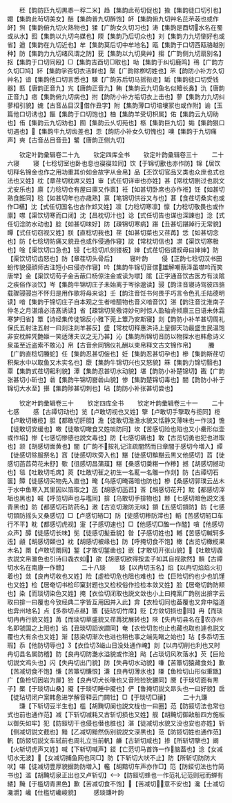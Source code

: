 <!-- { "loadSidebar": true } -->
　　秠【韵防匹九切黒黍一稃二米】趋【集韵此茍切促也】揄【集韵徒口切引也】娵【集韵此茍切美女】醅【集韵普九切醉饱】衃【集韵俯九切艸名芘芣荍也或作衃】炰【集韵俯九切火熟物也】猱【广韵女久切习也】涛【集韵是酉切水名在蜀或从水】囮【集韵以九切鸟媒也】陾【集韵乃后切众也】刘【集韵力九切懰好也或省】遒【集韵在九切近也】牟【集韵莫后切中牟地名】瓯【集韵于口切西瓯骆越别种】防【集韵力九切绪风谓之防】莸【集韵以九切臭艸】搊【广韵侧九切扇别名】抠【集韵于口切同殴】□【集韵吉酉切□取也】呦【集韵于纠切鹿鸣】鴀【广韵方久切□鸠】紑【集韵孚否切衣洁鲜也】棸【广韵除栁切姓也】芣【韵防小补方久切艸名】谙【集韵他口切言悉也】駷【广韵苏后切马摇衔走】缿【集韵徒口切受钱器】匦【唐韵正音九】宄【唐韵正音九】鲔【集韵云九切鱼名似鳣长鼻】氿【唐韵正音九】痞【集韵俯九切病也】拊【韵防小补方垢切衣上击也】蓼【集韵力九切纠蓼相引貌】媿【古音丛目汉借作丑字】附【集韵薄口切培塿冡也或作附】谕【玉篇他口切诱也】饇【集韵于口切饱也】柚【集韵羊受切枳属】佑【集韵云九切助也】侑【集韵云九切劝也】囿【集韵云乆切苑也】柩【集韵巨九切】姤【集韵狠口切遇也】【集韵牛九切齿差也】恧【韵防小补女久切愧也】噢【集韵于九切痛声】奭【古音丛目音丑】鼜【唐韵正侧九切】

　　钦定叶韵彚辑卷二十九
　　钦定四库全书
　　钦定叶韵彚辑卷三十
　　二十六寝
　　寝【七稔切室也卧也息也寑寑竝同】饮【于锦切歠也亦作防】锦【居饮切释名锦金也作之用功重其价如金故字从金帛】品【丕饮切官品又类也众庶也式也法也又姓】枕【章荏切枕席又姓】审【式任切详审也亦姓】甚【常枕切剧过也説文尤安乐也】廪【力稔切仓有屋曰廪又作禀】衽【如甚切卧席也亦作袵】饪【如甚切熟食餁同】稔【如甚切年也亦歳熟】禀【笔锦切供谷又与也】葚【食荏切桑实也或作□椹】沈【式任切国名也古作邥又姓】凛【力稔切寒凛】懔【力稔切敬畏也或作廪】噤【渠饮切寒而口闭】沈【昌枕切汁也】谂【式任切告也谋也深諌也】淰【式任切淰防水动也】腍【如甚切味好】防【疎锦切寒病】踸【丑甚切踸踔行无常貌】瞫【式任切窃视又姓】朕【直稔切我也】荏【如甚切菜也又荏苒】恁【如甚切念也】防【七稔切防痛又貌丑也或作侵通作寝】訦【常枕切信也】凚【渠饮切寒极也】唫【渠饮切口急也】锓【七稔切爪刻镂板】婶【式荏切俗谓叔母曰婶婶】防【渠饮切切齿怒也】防【章荏切头骨后】
　　寝叶韵
　　侵【正韵七稔切汉书田蚡传貌侵顔师古注短小曰侵亦作寝】吟【集韵牛锦切音僸雄解嘲蔡泽虽噤吟而笑唐举】金【渠饮切荀子金舌蔽口杨倞注金或读为噤】隂【正字通音饮古医方有淡隂之疾俗作淡饮】岑【集韵牛锦切庄子未始离于岑徐邈读】骎【韵注音寝诗驾彼四骆载骤骎骎岂不怀归是用作歌将母来谂】壬【韵注音饪书何畏乎巧言令色孔壬陆德明读】喑【集韵于锦切庄子自本观之生者喑醷物也音义喑音饮】湛【韵注音沈淮南子仲冬之月湛熺必洁髙诱读】省【疎锦切吴儆诗妙句时惊人盈轴肻倾廪三日语未休霜寒梦归省】簟【诗经集传徒锦反小雅下莞上簟乃安斯寝】剡【韵防小补羊甚切周礼保氏五射注五射一曰剡注剡羊甚反】盛【常枕切释惠洪诗上皇御天功最盛生民温饱非安枕醉凭艶姬一笑适薄夫议之无乃甚】沁【集韵所锦切音防以物探水也韩愈诗义泉虽至近盗索不敢沁】帛【古音余同锦仪礼酬以束帛释文古文锦作帛】
　　螣【广韵直稔切螣蛇】任【集韵忍甚切侫也】妊【集韵忍甚切孕也】槮【集韵斯荏切积柴水中以取鱼又木实名也】廞【集韵牛锦切兴也又怒貌】箖【集韵力锦切翳也】覃【集韵式荏切耜利貌】潭【集韵忍甚切水动貌】堪【韵防小补楚锦切】戡【广韵张甚切小斫也】碞【集韵牛锦切嶜碞山貌】惨【集韵楚锦切毒也】闇【韵防小补于锦切大水至】揕【集韵陟甚切刺也】呫【韵防小补张甚切尝也】

　　钦定叶韵彚辑卷三十
　　钦定四库全书
　　钦定叶韵彚辑卷三十一
　　二十七感
　　感【古禫切动也】览【卢敢切视也又姓】擥【卢敢切手擥取与揽同】榄【卢敢切橄榄】胆【都敢切肝胆】澹【徒敢切澹澹水貌又恬静又薄味也一作淡】憺【徒敢切安缓也】噉【徒敢切噉食又姓啖防同】坎【苦感切险也陷也又小罍形似壶或作埳】惨【七感切惨慼也説文毒也】防【七感切痛也】敢【古览切勇也犯也进取也】颔【胡感切面黄也】闇【广韵不按礼记注疏闇然而日章闇于感切今増入】禫【徒感切除服祭名】窞【徒感切坎旁入也】黮【徒感切黭黮云黒又他感切】蓞【徒感切菡蓞荷花未舒】歜【徂感切昌蒲葅】糂【桑感切羮糂一作糁】撼【胡感切撼动也】毯【吐敢切毛席】菼【吐敢切雈之初生一名薍一名鵻一作剡】防【古禫切石箧】贉【徒感切买物先入直也】晻【乌感切晻蔼暗也防也】槮【桑感切郭璞云丛木于水中鱼寒入其里因以箔取之】菡【胡感切菡蓞】莟【胡感切花开】黕【都感切滓垢也黑也】喊【呼览切声也与嚂同】揜【乌敢切手揜物也】黪【七感切暗色説文浅青黑也】防【都感切石防药名】澉【古览切澉防无味】顉【五感切顉防】防【七感切顉防摇头又桑感切】□【卢感切辂□】防【徒感切糁防滓也】轁【苦感切轺□车行不平】眈【都感切虎视】寁【子感切速也】□【他感切□醢一作醓】嗿【他感切众声】醰【徒感切长味】髧【徒感切髪垂貌】昝【子感切姓也】轗【苦感切輱轲多迍】顄【胡感切頥也】衴【胡感切被缘也】防【呼掩切食不饱】橄【古览切橄榄果木名】罱【卢敢切罱网】錾【才敢切錾凿也】嵌【才敢切开张山貌】【吐敢切毳衣説文帛骓色也引诗曰毳衣如】欿【胡感切欲得按孟子如其自视欿然】贑【古禫切水名在南康一作赣】
　　二十八琰
　　琰【以冉切玉名】焰【以冉切焰焰火初着也】敛【良冉切收也又姓】险【虚检切危也阻也难也】俭【巨险切约也少也饥馑也又姓】检【居奄切书检印窠封题也又检校俗作捡检本敛又姓】脸【居奄切韵防颊也】染【而琰切染色又姓】掩【衣俭切闭取也説文敛也小上曰掩案广韵别出揜字云取曰揜一曰覆也今攷经典二字皆互用因并入此】弇【衣检切同也葢覆也又弇中隘道也弇州地名】点【多忝切点昼】簟【徒玷切竹席】贬【方敛切损也同】冉【而琰切冉冉行貌又姓】苒【而琰切草盛貌又荏苒犹展转也】陜【失冉切县名在农亦州名即虢国之上阳也】谄【丑琰切謟谀讇同】奄【衣俭切忽也止也藏也取也遽也説文覆也大有余也又姓】渐【慈染切渐次也进也稍也事之端先睹之始也】玷【多忝切玉瑕】忝【他防切辱也】【衣俭切嵫山日没处通作崦】剡【以冉切削也利也又时冉切县名属防稽】防【良冉切防灔水溢貌或作澰】飐【占琰切风吹落水】芡【巨险切説文鸡头也】闪【失冉切出门貌】防【失冉切水动貌】嗛【苦簟切猿藏食处】歉【苦减切食不饱】慊【苦簟切慊恨】溓【良冉切薄氷也】隒【鱼检切山形似重甑】广【鱼检切因岩为屋】猃【良冉切犬长喙也又音险猃狁玁同】黡【于琰切面有黒子】檿【于琰切山桑】魇【于琰切睡中魇也】俨【鲁掩切説文昻头也一曰好貌】扂【徒玷切闭户案韩愈进学解音释云门闗牡】□【于琰切□禳】
　　二十九豏
　　豏【下斩切豆半生也】槛【胡黤切阑也説文栊也一曰圈】范【防鋄切法也常也式也前也通作范】减【下斩切减耗又古斩切损也又姓】舰【胡黤切御敌船四方施板以御矢如牢】犯【防鋄切干也侵也僣也胜也】湛【徒减切水貌又没也安也亦姓】斩【侧减切説文截也】黯【乙减切黯然伤别貌説文深黒也】范【防鋄切姓也通作范】軓【防鋄切説文车轼前也周礼立当前軓】鹻【古斩切咸也】掺【所斩切擥也】阚【火斩切虎声又姓】喊【下斩切喊声】鋄【亡范切马首饰一作脑葢也】淰【女减切水无波】【女减切捕鱼网也同□】防【下斩切大吠不止】防【所斩切防防大吠】啿【徒减切豊厚貌据韵防増入】轞【胡黯切车声亦作□】笵【防鋄切法也竹简书也】滥【胡黤切泉正出也又卢斩切】【防鋄切蜂也一作范礼记范则冠而蝉有緌】黤【于槛切青黒色】歉【苦减切食不饱】【苦减切意不安也】瀺【士减切瀺灂】巉【仕槛切巉峻貌】
　　感琰豏叶韵
